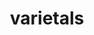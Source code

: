 ---
layout: series
title: varietals
description:
banner_path: /images/banners/banner8.jpg
featured-category: true
_comments:
  featured-category: Do you want this category to appear on the front page?
---